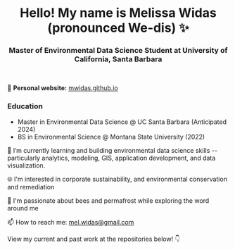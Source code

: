 <h1 align="center">Hello! My name is Melissa Widas (pronounced We-dis) ✨ </h1>

<h3 align="center"> Master of Environmental Data Science Student at University of California, Santa Barbara</h3>

<br>

📝 **Personal website:** [mwidas.github.io](https://mwidas.github.io/)

### Education

- Master in Environmental Data Science @ UC Santa Barbara (Anticipated 2024)
- BS in Environmental Science @ Montana State University (2022)

🌱 I’m currently learning and building environmental data science skills -- particularly analytics, modeling, GIS, application development, and data visualization.

🌐 I'm interested in corporate sustainability, and environmental conservation and remediation

🐝 I'm passionate about bees and permafrost while exploring the word around me

📫 How to reach me: mel.widas@gmail.com

  
View my current and past work at the repositories below! 👇
<!--
**mwidas/mwidas** is a ✨ _special_ ✨ repository because its `README.md` (this file) appears on your GitHub profile.

Here are some ideas to get you started:

- 🔭 I’m currently working on ...
- 🌱 I’m currently learning ...
- 👯 I’m looking to collaborate on ...
- 🤔 I’m looking for help with ...
- 💬 Ask me about ...
- 📫 How to reach me: ...
- 😄 Pronouns: ...
- ⚡ Fun fact: ...
-->
